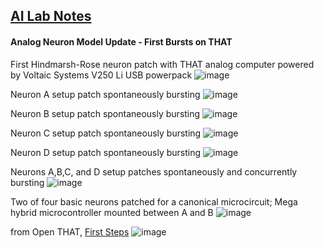 ## <u>AI Lab Notes</u>

#### **Analog Neuron Model Update** - First Bursts on THAT

First Hindmarsh-Rose neuron patch with THAT analog computer powered by Voltaic Systems V250 Li USB powerpack
![image](https://github.com/rtrelease/Jetson-Symbolics-Neuromorphics/assets/71346897/422f572a-214d-43d0-a079-96b206a6e420)


Neuron A setup patch spontaneously bursting
![image](https://github.com/rtrelease/Jetson-Symbolics-Neuromorphics/assets/71346897/65011d96-17b7-4cce-a2d4-0e553188ad9c)

Neuron B setup patch spontaneously bursting
![image](https://github.com/rtrelease/Jetson-Symbolics-Neuromorphics/assets/71346897/677a1224-b79b-40da-8ef2-5982bc6c17f2)


Neuron C setup patch spontaneously bursting
![image](https://github.com/rtrelease/Jetson-Symbolics-Neuromorphics/assets/71346897/46d52327-9e4b-44ef-afbb-b7851edd8c45)


Neuron D setup patch spontaneously bursting
![image](https://github.com/rtrelease/Jetson-Symbolics-Neuromorphics/assets/71346897/a480734f-be4d-4bd5-adb8-1c1b9a77b8de)

Neurons A,B,C, and D setup patches spontaneously and concurrently bursting
![image](https://github.com/rtrelease/Jetson-Symbolics-Neuromorphics/assets/71346897/84c57bc3-0ad8-4c2f-ba13-548e67a8c078)


Two of four basic neurons patched for a canonical microcircuit; Mega hybrid microcontroller mounted between A and B
![image](https://github.com/rtrelease/Jetson-Symbolics-Neuromorphics/assets/71346897/60371965-8e2c-4700-8720-4af4908a18c2)

from Open THAT, [First Steps](https://the-analog-thing.org/THAT_First_Steps.pdf)
![image](https://github.com/rtrelease/Jetson-Symbolics-Neuromorphics/assets/71346897/2fabfa8b-5874-48b9-820b-19e7a6097471)
